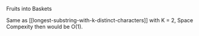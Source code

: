 Fruits into Baskets

Same as [[longest-substring-with-k-distinct-characters]] with K = 2, Space Compexity then would be O(1).